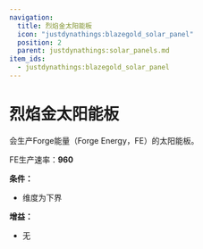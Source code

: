```yaml
---
navigation:
  title: 烈焰金太阳能板
  icon: "justdynathings:blazegold_solar_panel"
  position: 2
  parent: justdynathings:solar_panels.md
item_ids:
  - justdynathings:blazegold_solar_panel
---
```


# 烈焰金太阳能板

会生产Forge能量（Forge Energy，FE）的太阳能板。

FE生产速率：**960**

**条件：**
- 维度为下界

**增益：**
- 无

<BlockImage id="justdynathings:blazegold_solar_panel" scale="4.0"/>

<Recipe id="justdynathings:blazegold_solar_panel" />